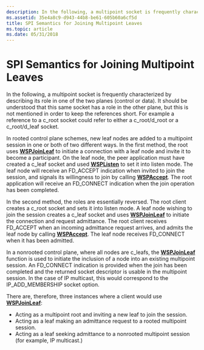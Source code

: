 ```yaml
---
description: In the following, a multipoint socket is frequently characterized by describing its role in one of the two planes (control or data).
ms.assetid: 35e4a8c9-d943-44b8-be61-605b60a6cf5d
title: SPI Semantics for Joining Multipoint Leaves
ms.topic: article
ms.date: 05/31/2018
---
```


# SPI Semantics for Joining Multipoint Leaves

In the following, a multipoint socket is frequently characterized by describing its role in one of the two planes (control or data). It should be understood that this same socket has a role in the other plane, but this is not mentioned in order to keep the references short. For example a reference to a c\_root socket could refer to either a c\_root/d\_root or a c\_root/d\_leaf socket.

In rooted control plane schemes, new leaf nodes are added to a multipoint session in one or both of two different ways. In the first method, the root uses [**WSPJoinLeaf**](/windows/desktop/api/Ws2spi/nc-ws2spi-lpwspjoinleaf) to initiate a connection with a leaf node and invite it to become a participant. On the leaf node, the peer application must have created a c\_leaf socket and used [**WSPListen**](/previous-versions/windows/hardware/network/ff566297(v=vs.85)) to set it into listen mode. The leaf node will receive an FD\_ACCEPT indication when invited to join the session, and signals its willingness to join by calling [**WSPAccept**](/windows/desktop/api/Ws2spi/nc-ws2spi-lpwspaccept). The root application will receive an FD\_CONNECT indication when the join operation has been completed.

In the second method, the roles are essentially reversed. The root client creates a c\_root socket and sets it into listen mode. A leaf node wishing to join the session creates a c\_leaf socket and uses [**WSPJoinLeaf**](/windows/desktop/api/Ws2spi/nc-ws2spi-lpwspjoinleaf) to initiate the connection and request admittance. The root client receives FD\_ACCEPT when an incoming admittance request arrives, and admits the leaf node by calling [**WSPAccept**](/windows/desktop/api/Ws2spi/nc-ws2spi-lpwspaccept). The leaf node receives FD\_CONNECT when it has been admitted.

In a nonrooted control plane, where all nodes are c\_leafs, the [**WSPJoinLeaf**](/windows/desktop/api/Ws2spi/nc-ws2spi-lpwspjoinleaf) function is used to initiate the inclusion of a node into an existing multipoint session. An FD\_CONNECT indication is provided when the join has been completed and the returned socket descriptor is usable in the multipoint session. In the case of IP multicast, this would correspond to the IP\_ADD\_MEMBERSHIP socket option.

There are, therefore, three instances where a client would use [**WSPJoinLeaf**](/windows/desktop/api/Ws2spi/nc-ws2spi-lpwspjoinleaf):

-   Acting as a multipoint root and inviting a new leaf to join the session.
-   Acting as a leaf making an admittance request to a rooted multipoint session.
-   Acting as a leaf seeking admittance to a nonrooted multipoint session (for example, IP multicast.)

 

 
